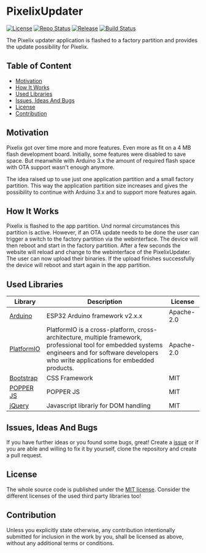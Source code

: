 # PixelixUpdater <!-- omit in toc -->

[![License](https://img.shields.io/badge/license-MIT-blue.svg)](http://choosealicense.com/licenses/mit/)
[![Repo Status](https://www.repostatus.org/badges/latest/wip.svg)](https://www.repostatus.org/#wip)
[![Release](https://img.shields.io/github/release/BlueAndi/PixelixUpdater.svg)](https://github.com/BlueAndi/PixelixUpdater/releases)
[![Build Status](https://github.com/BlueAndi/PixelixUpdater/actions/workflows/main.yml/badge.svg)](https://github.com/BlueAndi/PixelixUpdater/actions/workflows/main.yml)

The Pixelix updater application is flashed to a factory partition and provides the update possibility for Pixelix.

## Table of Content <!-- omit in toc -->

- [Motivation](#motivation)
- [How It Works](#how-it-works)
- [Used Libraries](#used-libraries)
- [Issues, Ideas And Bugs](#issues-ideas-and-bugs)
- [License](#license)
- [Contribution](#contribution)

## Motivation

Pixelix got over time more and more features. Even more as fit on a 4 MB flash development board. Initially, some features were disabled to save space. But meanwhile with Arduino 3.x the amount of required flash space with OTA support wasn't enough anymore.

The idea raised up to use just one application partition and a small factory partition. This way the application partition size increases and gives the possibility to continue with Arduino 3.x and to support more features again.

## How It Works

Pixelix is flashed to the app partition. Und normal circumstances this partition is active. However, if an OTA update needs to be done the user can trigger a switch to the factory partition via the webinterface. The device will then reboot and start in the factory partition. After a few seconds the website will reload and change to the webinterface of the PixelixUpdater. The user can now upload their binaries. If the upload finishes successfully the device will reboot and start again in the app partition.

## Used Libraries

| Library | Description | License |
| - | - | - |
| [Arduino](https://github.com/platformio/platform-espressif32) | ESP32 Arduino framework v2.x.x | Apache-2.0 |
| [PlatformIO](https://platformio.org) | PlatformIO is a cross-platform, cross-architecture, multiple framework, professional tool for embedded systems engineers and for software developers who write applications for embedded products. | Apache-2.0 |
| [Bootstrap](https://getbootstrap.com/) | CSS Framework | MIT |
| [POPPER JS](https://popper.js.org/) | POPPER JS | MIT |
| [jQuery](https://jquery.com/) | Javascript librariy for DOM handling | MIT |

## Issues, Ideas And Bugs

If you have further ideas or you found some bugs, great! Create a [issue](https://github.com/BlueAndi/PixelixUpdater/issues) or if you are able and willing to fix it by yourself, clone the repository and create a pull request.

## License

The whole source code is published under the [MIT license](http://choosealicense.com/licenses/mit/).
Consider the different licenses of the used third party libraries too!

## Contribution

Unless you explicitly state otherwise, any contribution intentionally submitted for inclusion in the work by you, shall be licensed as above, without any
additional terms or conditions.
